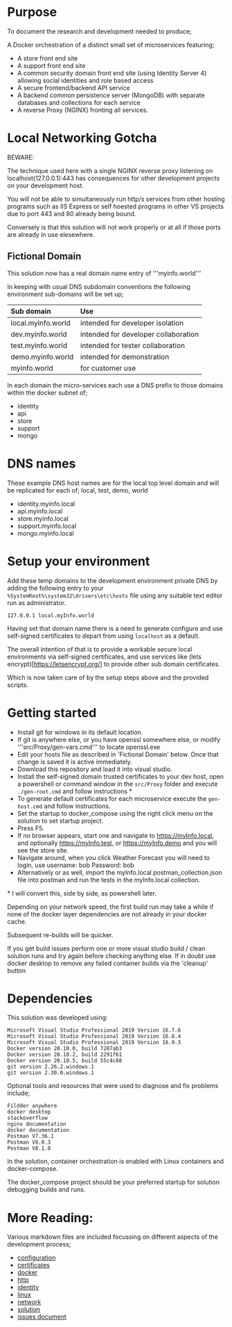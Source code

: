 # Purpose

To document the research and development needed to produce;

A  Docker orchestration of a distinct small set of microservices featuring;
* A store front end site
* A support front end site
* A common security domain front end site (using Identity Server 4) allowing social identities and role based access
* A secure frontend/backend API service 
* A backend common persistence server (MongoDB) with separate databases and collections for each service
* A reverse Proxy (NGINX) fronting all services.

# Local Networking Gotcha

BEWARE: 

The technique used here with a single NGINX reverse proxy listening on localhost(127.0.0.1):443 has 
consequences for other development projects on your development host. 

You will not be able to simultaneously run http/s services from other hosting programs such as IIS Express or self hoested programs in other VS projects due to port 443 and 80 already being bound.

Conversely is that this solution will not work properly or at all if those ports are already in use elesewhere.

## Fictional Domain

This solution now has a real domain name entry of '''myinfo.world''' 

In keeping with usual DNS subdomain conventions the following environment sub-domains will be set up;

| Sub domain         | Use                                    | 
|:-------------------|:---------------------------------------|
| local.myinfo.world | intended for developer isolation       |
| dev.myinfo.world   | intended for developer collaboration   |
| test.myinfo.world  | intended for tester collaboration      |
| demo.myinfo.world  | intended for demonstration             |
| myinfo.world       | for customer use                       |


In each domain the micro-services each use a DNS prefix to those domains within the docker subnet of;

- identity
- api
- store
- support
- mongo

# DNS names

These example DNS host names are for the local top level domain and will be replicated for each of; local, test, demo, world

- identity.myinfo.local
- api.myinfo.local
- store.myinfo.local
- support.myinfo.local
- mongo.myinfo.local

# Setup your environment 

Add these temp domains to the development environment private DNS by adding the following entry to your 
```%SystemRoot%\system32\drivers\etc\hosts``` file using any suitable text editor run as administrator.

```
127.0.0.1 local.myInfo.world
```

Having set that domain name there is a need to generate configure and use self-signed certificates 
to depart from using ```localhost``` as a default.

The overall intention of that is to provide a workable secure local environments via self-signed certificates, 
and use services like (lets encrypt)[https://letsencrypt.org/] to provide other sub domain certificates.



Which is now taken care of by the setup steps above and the provided scripts.


# Getting started

- Install git for windows in its default location.
- If git is anywhere else, or you have openssl somewhere else, or modify '''src/Proxy/gen-vars.cmd''' to locate openssl.exe
- Edit your hosts file as described in 'Fictional Domain' below. Once that change is saved it is active immediately.
- Download this repository and load it into visual studio.
- Install the self-signed domain trusted certificates to your dev host, open a powershell or command window in the ```src/Proxy``` folder and execute ```./gen-root.cmd``` and follow instructions \* 
- To generate default certificates for each microservice execute the ```gen-host.cmd``` and follow instructions.
- Set the startup to docker_compose using the right click menu on the solution to set startup project.
- Press F5.
- If no browser appears, start one and navigate to https://myInfo.local, and optionally  https://myInfo.test, or https://myInfo.demo and you will see the store site.
- Navigate around, when you click Weather Forecast you will need to login, use username: bob Password: bob
- Alternatively or as well, import the myInfo.local.postman_collection.json file into postman and run the tests in the myInfo.local collection.

\* I will convert this, side by side, as powershell later.

Depending on your network speed, the first build run may take a while if none of the docker layer dependencies are not already in your docker cache. 

Subsequent re-builds will be quicker.

If you get build issues perform one or more visual studio build / clean solution runs and try again before checking anything else. 
If in doubt use docker desktop to remove any failed container builds via the 'cleanup' button

# Dependencies

This solution was developed using:

```
Microsoft Visual Studio Professional 2019 Version 16.7.6
Microsoft Visual Studio Professional 2019 Version 16.8.4
Microsoft Visual Studio Professional 2019 Version 16.9.3
Docker version 20.10.0, build 7287ab3
Docker version 20.10.2, build 2291f61
Docker version 20.10.5, build 55c4c88
git version 2.26.2.windows.1
git version 2.30.0.windows.1
```

Optional tools and resources that were used to diagnose and fix problems include;

```
Fildder anywhere
docker desktop
stackoverflow
nginx documentation
docker documentation
Postman V7.36.1
Postman V8.0.3
Postman V8.1.0
```

In the solution, container orchestration is enabled with Linux containers and docker-compose.

The docker_compose project should be your preferred startup for solution debugging builds and runs.


# More Reading:

Various markdown files are included focussing on different aspects of the development process;

- [configuration](file://configuration.md)
- [certificates](file://certificates.md)
- [docker](file://docker.md)
- [http](file://http.md)
- [identity](file://identity.md)
- [linux](file://linux.md)
- [network](file://network.md)
- [solution](file://solution.md)
- [issues document](file://issues.md)
